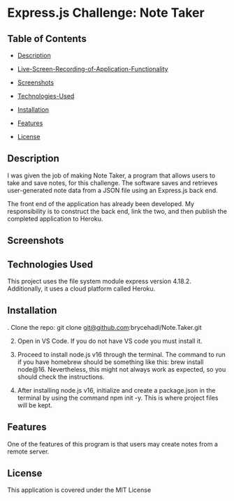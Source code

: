 # Express.js Challenge: Note Taker

## Table of Contents

 * [Description](#description)

 * [Live-Screen-Recording-of-Application-Functionality](#live-screen-recording-of-application-functionality)

 * [Screenshots](#screenshots)

 * [Technologies-Used](#technologies-used)

 * [Installation](#installation)

 * [Features](#features)

 * [License](#license)
## Description

I was given the job of making Note Taker, a program that allows users to take and save notes, for this challenge.
The software saves and retrieves user-generated note data from a JSON file using an Express.js back end.

The front end of the application has already been developed. My responsibility is to construct the back end, link the two, and then publish the completed application to Heroku.

## Screenshots

## Technologies Used

This project uses the file system module express version 4.18.2. Additionally, it uses a cloud platform called Heroku.

## Installation
. Clone the repo:
   git clone git@github.com:brycehadl/Note.Taker.git

2. Open in VS Code. If you do not have VS code you must install it.

3. Proceed to install node.js v16 through the terminal. The command to run if you have homebrew should be something like this: brew install node@16. Nevertheless, this might not always work as expected, so you should check the instructions.


4. After installing node.js v16, initialize and create a package.json in the terminal by using the command npm init -y. This is where project files will be kept.

## Features

One of the features of this program is that users may create notes from a remote server.  

## License

This application is covered under the MIT License









